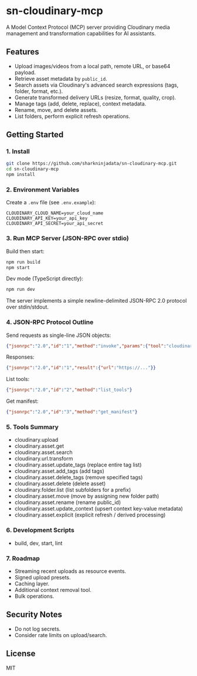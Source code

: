# sn-cloudinary-mcp

A Model Context Protocol (MCP) server providing Cloudinary media management and transformation capabilities for AI assistants.

## Features
- Upload images/videos from a local path, remote URL, or base64 payload.
- Retrieve asset metadata by `public_id`.
- Search assets via Cloudinary's advanced search expressions (tags, folder, format, etc.).
- Generate transformed delivery URLs (resize, format, quality, crop).
- Manage tags (add, delete, replace), context metadata.
- Rename, move, and delete assets.
- List folders, perform explicit refresh operations.

## Getting Started

### 1. Install
```bash
git clone https://github.com/sharkninjadata/sn-cloudinary-mcp.git
cd sn-cloudinary-mcp
npm install
```

### 2. Environment Variables
Create a `.env` file (see `.env.example`):
```
CLOUDINARY_CLOUD_NAME=your_cloud_name
CLOUDINARY_API_KEY=your_api_key
CLOUDINARY_API_SECRET=your_api_secret
```

### 3. Run MCP Server (JSON-RPC over stdio)
Build then start:
```bash
npm run build
npm start
```
Dev mode (TypeScript directly):
```bash
npm run dev
```

The server implements a simple newline-delimited JSON-RPC 2.0 protocol over stdin/stdout.

### 4. JSON-RPC Protocol Outline
Send requests as single-line JSON objects:
```json
{"jsonrpc":"2.0","id":"1","method":"invoke","params":{"tool":"cloudinary.url.transform","args":{"public_id":"samples/cat","width":400,"height":400,"format":"webp"}}}
```
Responses:
```json
{"jsonrpc":"2.0","id":"1","result":{"url":"https://..."}}
```
List tools:
```json
{"jsonrpc":"2.0","id":"2","method":"list_tools"}
```
Get manifest:
```json
{"jsonrpc":"2.0","id":"3","method":"get_manifest"}
```

### 5. Tools Summary
- cloudinary.upload
- cloudinary.asset.get
- cloudinary.asset.search
- cloudinary.url.transform
- cloudinary.asset.update_tags (replace entire tag list)
- cloudinary.asset.add_tags (add tags)
- cloudinary.asset.delete_tags (remove specified tags)
- cloudinary.asset.delete (delete asset)
- cloudinary.folder.list (list subfolders for a prefix)
- cloudinary.asset.move (move by assigning new folder path)
- cloudinary.asset.rename (rename public_id)
- cloudinary.asset.update_context (upsert context key-value metadata)
- cloudinary.asset.explicit (explicit refresh / derived processing)

### 6. Development Scripts
- build, dev, start, lint

### 7. Roadmap
- Streaming recent uploads as resource events.
- Signed upload presets.
- Caching layer.
- Additional context removal tool.
- Bulk operations.

## Security Notes
- Do not log secrets.
- Consider rate limits on upload/search.

## License
MIT